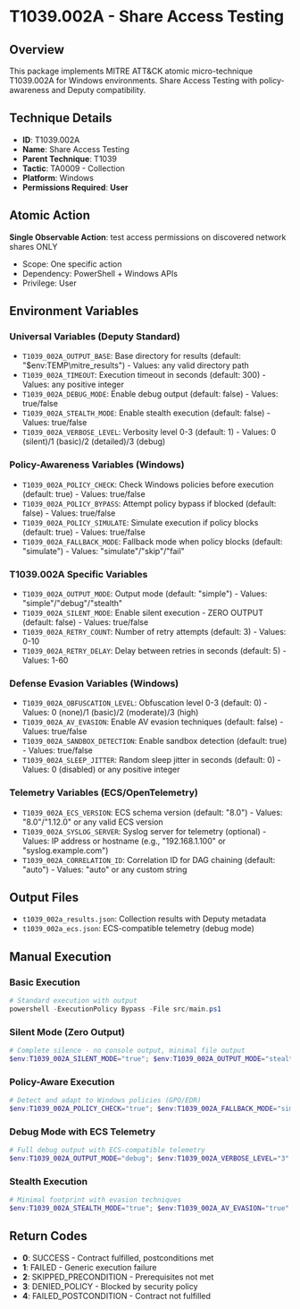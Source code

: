 # T1039.002A - Share Access Testing

## Overview
This package implements MITRE ATT&CK atomic micro-technique T1039.002A for Windows environments. Share Access Testing with policy-awareness and Deputy compatibility.

## Technique Details
- **ID**: T1039.002A
- **Name**: Share Access Testing
- **Parent Technique**: T1039
- **Tactic**: TA0009 - Collection
- **Platform**: Windows
- **Permissions Required**: **User**

## Atomic Action
**Single Observable Action**: test access permissions on discovered network shares ONLY
- Scope: One specific action
- Dependency: PowerShell + Windows APIs
- Privilege: User

## Environment Variables

### Universal Variables (Deputy Standard)
- `T1039_002A_OUTPUT_BASE`: Base directory for results (default: "$env:TEMP\mitre_results") - Values: any valid directory path
- `T1039_002A_TIMEOUT`: Execution timeout in seconds (default: 300) - Values: any positive integer
- `T1039_002A_DEBUG_MODE`: Enable debug output (default: false) - Values: true/false
- `T1039_002A_STEALTH_MODE`: Enable stealth execution (default: false) - Values: true/false
- `T1039_002A_VERBOSE_LEVEL`: Verbosity level 0-3 (default: 1) - Values: 0 (silent)/1 (basic)/2 (detailed)/3 (debug)

### Policy-Awareness Variables (Windows)
- `T1039_002A_POLICY_CHECK`: Check Windows policies before execution (default: true) - Values: true/false
- `T1039_002A_POLICY_BYPASS`: Attempt policy bypass if blocked (default: false) - Values: true/false
- `T1039_002A_POLICY_SIMULATE`: Simulate execution if policy blocks (default: true) - Values: true/false
- `T1039_002A_FALLBACK_MODE`: Fallback mode when policy blocks (default: "simulate") - Values: "simulate"/"skip"/"fail"

### T1039.002A Specific Variables
- `T1039_002A_OUTPUT_MODE`: Output mode (default: "simple") - Values: "simple"/"debug"/"stealth"
- `T1039_002A_SILENT_MODE`: Enable silent execution - ZERO OUTPUT (default: false) - Values: true/false
- `T1039_002A_RETRY_COUNT`: Number of retry attempts (default: 3) - Values: 0-10
- `T1039_002A_RETRY_DELAY`: Delay between retries in seconds (default: 5) - Values: 1-60

### Defense Evasion Variables (Windows)
- `T1039_002A_OBFUSCATION_LEVEL`: Obfuscation level 0-3 (default: 0) - Values: 0 (none)/1 (basic)/2 (moderate)/3 (high)
- `T1039_002A_AV_EVASION`: Enable AV evasion techniques (default: false) - Values: true/false
- `T1039_002A_SANDBOX_DETECTION`: Enable sandbox detection (default: true) - Values: true/false
- `T1039_002A_SLEEP_JITTER`: Random sleep jitter in seconds (default: 0) - Values: 0 (disabled) or any positive integer

### Telemetry Variables (ECS/OpenTelemetry)
- `T1039_002A_ECS_VERSION`: ECS schema version (default: "8.0") - Values: "8.0"/"1.12.0" or any valid ECS version
- `T1039_002A_SYSLOG_SERVER`: Syslog server for telemetry (optional) - Values: IP address or hostname (e.g., "192.168.1.100" or "syslog.example.com")
- `T1039_002A_CORRELATION_ID`: Correlation ID for DAG chaining (default: "auto") - Values: "auto" or any custom string

## Output Files
- `t1039_002a_results.json`: Collection results with Deputy metadata
- `t1039_002a_ecs.json`: ECS-compatible telemetry (debug mode)

## Manual Execution

### Basic Execution
```powershell
# Standard execution with output
powershell -ExecutionPolicy Bypass -File src/main.ps1
```

### Silent Mode (Zero Output)
```powershell
# Complete silence - no console output, minimal file output
$env:T1039_002A_SILENT_MODE="true"; $env:T1039_002A_OUTPUT_MODE="stealth"; powershell -ExecutionPolicy Bypass -File src/main.ps1
```

### Policy-Aware Execution
```powershell
# Detect and adapt to Windows policies (GPO/EDR)
$env:T1039_002A_POLICY_CHECK="true"; $env:T1039_002A_FALLBACK_MODE="simulate"; powershell -ExecutionPolicy Bypass -File src/main.ps1
```

### Debug Mode with ECS Telemetry
```powershell
# Full debug output with ECS-compatible telemetry
$env:T1039_002A_OUTPUT_MODE="debug"; $env:T1039_002A_VERBOSE_LEVEL="3"; $env:T1039_002A_ECS_VERSION="8.0"; powershell -ExecutionPolicy Bypass -File src/main.ps1
```

### Stealth Execution
```powershell
# Minimal footprint with evasion techniques
$env:T1039_002A_STEALTH_MODE="true"; $env:T1039_002A_AV_EVASION="true"; $env:T1039_002A_OBFUSCATION_LEVEL="2"; powershell -ExecutionPolicy Bypass -File src/main.ps1
```

## Return Codes
- **0**: SUCCESS - Contract fulfilled, postconditions met
- **1**: FAILED - Generic execution failure
- **2**: SKIPPED_PRECONDITION - Prerequisites not met
- **3**: DENIED_POLICY - Blocked by security policy
- **4**: FAILED_POSTCONDITION - Contract not fulfilled